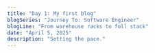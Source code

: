 ```yaml
---
title: "Day 1: My first blog"
blogSeries: "Journey To: Software Engineer"
blogLine: "From warehouse racks to full stack"
date: "April 5, 2025"
description: "Setting the pace."
---
```



